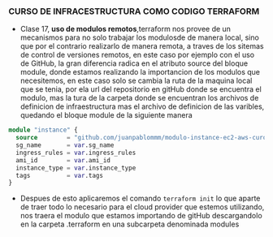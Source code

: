 ### CURSO DE INFRACESTRUCTURA COMO CODIGO TERRAFORM

* Clase 17, **uso de modulos remotos**,terraform nos provee de un mecanismos para no solo trabajar los modulosde de manera local, sino que por el contrario realizarlo de manera remota, a traves de los sitemas de control de versiones remotos, en este caso por ejemplo con el uso de GitHub, la gran diferencia radica en el atributo source del bloque module, donde estamos realizando la importancion de los modulos que necesitemos, en este caso solo se cambia la ruta de la maquina local que se tenia, por ela url del repositorio en gitHub donde se encuentra el modulo, mas la tura de la carpeta donde se encuentran los archivos de definicion de infraestructura mas el archivo de definicion de las varibles, quedando el bloque module de la siguiente manera
```tf
module "instance" {
  source        = "github.com/juanpablommm/modulo-instance-ec2-aws-curos-teeraform-paltzi/instance"
  sg_name       = var.sg_name
  ingress_rules = var.ingress_rules
  ami_id        = var.ami_id
  instance_type = var.instance_type
  tags          = var.tags
}
```
* Despues de esto aplicaremos el comando ```terraform init``` lo que aparte de traer todo lo necesario para el cloud provider que estemos utilizando, nos traera el modulo que estamos importando de gitHub descargandolo en la carpeta .terraform en una subcarpeta denominada modules
